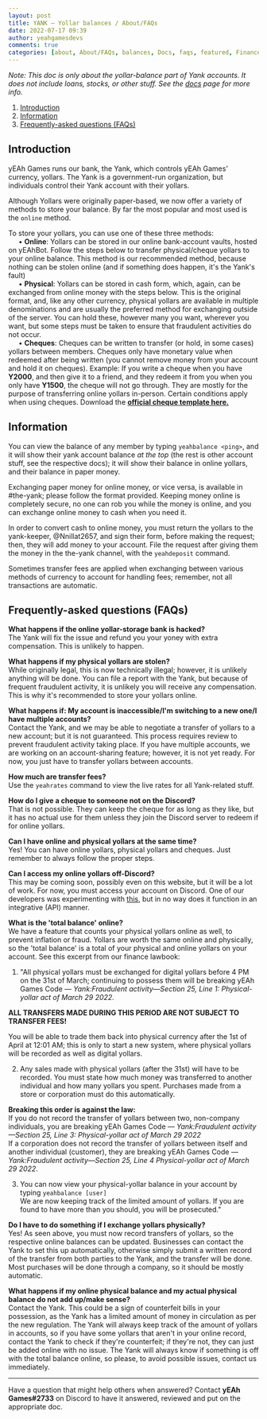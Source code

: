 ```yaml
---
layout: post
title: YANK ― Yollar balances / About/FAQs
date: 2022-07-17 09:39
author: yeahgamesdevs
comments: true
categories: [about, About/FAQs, balances, Docs, faqs, featured, Finance, finance-docs, Yank, yollars, Yollars-related]
---
```

<!-- wp:paragraph -->
<p><em>Note: This doc is only about the yollar-balance part of Yank accounts. It does not include loans, stocks, or other stuff. See the <a href="https://yeaharchives.wordpress.com/category/docs/">docs</a> page for more info.</em></p>
<!-- /wp:paragraph -->

<!-- wp:table-of-contents {"headings":[{"content":"Introduction","level":2,"link":"https://yeaharchives.wordpress.com/2022/07/17/yank-yollar-balances-about-faqs/#introduction"},{"content":"Information","level":2,"link":"https://yeaharchives.wordpress.com/2022/07/17/yank-yollar-balances-about-faqs/#information"},{"content":"Frequently-asked questions (FAQs)","level":2,"link":"https://yeaharchives.wordpress.com/2022/07/17/yank-yollar-balances-about-faqs/#frequently-asked-questions-faqs"}]} -->
<ol><li><a class="wp-block-table-of-contents__entry" href="https://yeaharchives.wordpress.com/2022/07/17/yank-yollar-balances-about-faqs/#introduction">Introduction</a></li><li><a class="wp-block-table-of-contents__entry" href="https://yeaharchives.wordpress.com/2022/07/17/yank-yollar-balances-about-faqs/#information">Information</a></li><li><a class="wp-block-table-of-contents__entry" href="https://yeaharchives.wordpress.com/2022/07/17/yank-yollar-balances-about-faqs/#frequently-asked-questions-faqs">Frequently-asked questions (FAQs)</a></li></ol>
<!-- /wp:table-of-contents -->

<!-- wp:heading -->
<h2 id="introduction">Introduction</h2>
<!-- /wp:heading -->

<!-- wp:paragraph -->
<p>yEAh Games runs our bank, the Yank, which controls yEAh Games' currency, yollars. The Yank is a government-run organization, but individuals control their Yank account with their yollars.</p>
<!-- /wp:paragraph -->

<!-- wp:paragraph -->
<p>Although Yollars were originally paper-based, we now offer a variety of methods to store your balance. By far the most popular and most used is the <code>online</code> method.</p>
<!-- /wp:paragraph -->

<!-- wp:paragraph -->
<p>To store your yollars, you can use one of these three methods:<br>⠀⠀• <strong>Online</strong>: Yollars can be stored in our online bank-account vaults, hosted on yEAhBot. Follow the steps below to transfer physical/cheque yollars to your online balance. This method is our recommended method, because nothing can be stolen online (and if something does happen, it's the Yank's fault)<br>⠀⠀• <strong>Physical</strong>: Yollars can be stored in cash form, which, again, can be exchanged from online money with the steps below. This is the original format, and, like any other currency, physical yollars are available in multiple denominations and are usually the preferred method for exchanging outside of the server. You can hold these, however many you want, wherever you want, but some steps must be taken to ensure that fraudulent activities do not occur.<br>⠀⠀• <strong>Cheques</strong>: Cheques can be written to transfer (or hold, in some cases) yollars between members. Cheques only have monetary value when redeemed after being written (you cannot remove money from your account and hold it on cheques). Example: If you write a cheque when you have <strong>Y2000</strong>, and then give it to a friend, and they redeem it from you when you only have <strong>Y1500</strong>, the cheque will not go through. They are mostly for the purpose of transferring online yollars in-person. Certain conditions apply when using cheques. Download the <strong><a href="https://yeaharchives.wordpress.com/2022/06/23/cheques/">official cheque template here.</a></strong></p>
<!-- /wp:paragraph -->

<!-- wp:heading -->
<h2 id="information">Information</h2>
<!-- /wp:heading -->

<!-- wp:paragraph -->
<p>You can view the balance of any member by typing <code>yeahbalance &lt;ping&gt;</code>, and it will show their yank account balance <em>at the top</em> (the rest is other account stuff, see the respective docs); it will show their balance in online yollars, and their balance in paper money. </p>
<!-- /wp:paragraph -->

<!-- wp:paragraph -->
<p>Exchanging paper money for online money, or vice versa, is available in #the-yank; please follow the format provided. Keeping money online is completely secure, no one can rob you while the money is online, and you can exchange online money to cash when you need it. </p>
<!-- /wp:paragraph -->

<!-- wp:paragraph -->
<p>In order to convert cash to online money, you must return the yollars to the yank-keeper, @Nnillat2657, and sign their form, before making the request; then, they will add money to your account. File the request after giving them the money in the the-yank channel, with the <code>yeahdeposit</code> command.</p>
<!-- /wp:paragraph -->

<!-- wp:paragraph -->
<p>Sometimes transfer fees are applied when exchanging between various methods of currency to account for handling fees; remember, not all transactions are automatic.</p>
<!-- /wp:paragraph -->

<!-- wp:heading -->
<h2 id="frequently-asked-questions-faqs">Frequently-asked questions (FAQs)</h2>
<!-- /wp:heading -->

<!-- wp:paragraph -->
<p><strong>What happens if the online yollar-storage bank is hacked?</strong><br>The Yank will fix the issue and refund you your yoney with extra compensation. This is unlikely to happen.</p>
<!-- /wp:paragraph -->

<!-- wp:paragraph -->
<p><strong>What happens if my physical yollars are stolen?</strong><br>While originally legal, this is now technically illegal; however, it is unlikely anything will be done. You can file a report with the Yank, but because of frequent fraudulent activity, it is unlikely you will receive any compensation. This is why it's recommended to store your yollars online.</p>
<!-- /wp:paragraph -->

<!-- wp:paragraph -->
<p><strong>What happens if: My account is inaccessible/I'm switching to a new one/I have multiple accounts?</strong><br>Contact the Yank, and we may be able to negotiate a transfer of yollars to a new account; but it is not guaranteed. This process requires review to prevent fraudulent activity taking place. If you have multiple accounts, we are working on an account-sharing feature; however, it is not yet ready. For now, you just have to transfer yollars between accounts.</p>
<!-- /wp:paragraph -->

<!-- wp:paragraph -->
<p><strong>How much are transfer fees?</strong><br>Use the <code>yeahrates</code> command to view the live rates for all Yank-related stuff.</p>
<!-- /wp:paragraph -->

<!-- wp:paragraph -->
<p><strong>How do I give a cheque to someone not on the Discord?</strong><br>That is not possible. They can keep the cheque for as long as they like, but it has no actual use for them unless they join the Discord server to redeem if for online yollars.</p>
<!-- /wp:paragraph -->

<!-- wp:paragraph -->
<p><strong>Can I have online and physical yollars at the same time?</strong><br>Yes! You can have online yollars, physical yollars and cheques. Just remember to always follow the proper steps.</p>
<!-- /wp:paragraph -->

<!-- wp:paragraph -->
<p><strong>Can I access my online yollars off-Discord?</strong><br>This may be coming soon, possibly even on this website, but it will be a lot of work. For now, you must access your account on Discord. One of our developers was experimenting with <a href="https://scratch.mit.edu/projects/603523693/">this</a>, but in no way does it function in an integrative (API) manner.</p>
<!-- /wp:paragraph -->

<!-- wp:paragraph -->
<p><strong>What is the 'total balance' online?</strong><br>We have a feature that counts your physical yollars online as well, to prevent inflation or fraud. Yollars are worth the same online and physically, so the 'total balance' is a total of your physical and online yollars on your account. See this excerpt from our finance lawbook:</p>
<!-- /wp:paragraph -->

<!-- wp:list {"ordered":true} -->
<ol><li>"All physical yollars must be exchanged for digital yollars before 4 PM on the 31st of March; continuing to possess them will be breaking yEAh Games Code — <em>Yank:Fraudulent activity—Section 25, Line 1: Physical-yollar act of March 29 2022.</em></li></ol>
<!-- /wp:list -->

<!-- wp:paragraph -->
<p><strong>ALL TRANSFERS MADE DURING THIS PERIOD ARE NOT SUBJECT TO TRANSFER FEES!</strong></p>
<!-- /wp:paragraph -->

<!-- wp:paragraph -->
<p>You will be able to trade them back into physical currency after the 1st of April at 12:01 AM; this is only to start a new system, where physical yollars will be recorded as well as digital yollars.</p>
<!-- /wp:paragraph -->

<!-- wp:list {"ordered":true,"start":2} -->
<ol start="2"><li>Any sales made with physical yollars (after the 31st) will have to be recorded. You must state how much money was transferred to another individual and how many yollars you spent. Purchases made from a store or corporation must do this automatically.</li></ol>
<!-- /wp:list -->

<!-- wp:paragraph -->
<p><strong>Breaking this order is against the law:<br></strong>If you do not record the transfer of yollars between two, non-company individuals, you are breaking yEAh Games Code — <em>Yank:Fraudulent activity—Section 25, Line 3: Physical-yollar act of March 29 2022</em><br>If a corporation does not record the transfer of yollars between itself and another individual (customer), they are breaking yEAh Games Code — <em>Yank:Fraudulent activity—Section 25, Line 4 Physical-yollar act of March 29 2022</em>.</p>
<!-- /wp:paragraph -->

<!-- wp:list {"ordered":true,"start":3} -->
<ol start="3"><li>You can now view your physical-yollar balance in your account by typing <code>yeahbalance [user]</code><br>We are now keeping track of the limited amount of yollars. If you are found to have more than you should, you will be prosecuted."</li></ol>
<!-- /wp:list -->

<!-- wp:paragraph -->
<p><strong>Do I have to do something if I exchange yollars physically? </strong><br>Yes! As seen above, you must now record transfers of yollars, so the respective online balances can be updated. Businesses can contact the Yank to set this up automatically, otherwise simply submit a written record of the transfer from both parties to the Yank, and the transfer will be done. Most purchases will be done through a company, so it should be mostly automatic.</p>
<!-- /wp:paragraph -->

<!-- wp:paragraph -->
<p><strong>What happens if my online physical balance and my actual physical balance do not add up/make sense?</strong><br>Contact the Yank. This could be a sign of counterfeit bills in your possession, as the Yank has a limited amount of money in circulation as per the new regulation. The Yank will always keep track of the amount of yollars in accounts, so if you have some yollars that aren't in your online record, contact the Yank to check if they're counterfeit; if they're not, they can just be added online with no issue. The Yank will always know if something is off with the total balance online, so please, to avoid possible issues, contact us immediately.</p>
<!-- /wp:paragraph -->

<!-- wp:separator -->
<hr class="wp-block-separator has-alpha-channel-opacity" />
<!-- /wp:separator -->

<!-- wp:paragraph -->
<p>Have a question that might help others when answered? Contact <strong>yEAh Games#2733</strong> on Discord to have it answered, reviewed and put on the appropriate doc.</p>
<!-- /wp:paragraph -->

